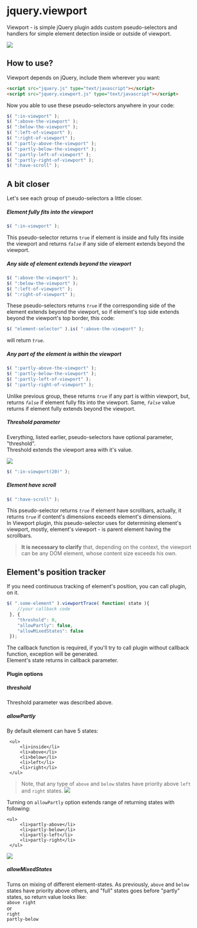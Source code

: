 # jquery.viewport

Viewport - is simple jQuery plugin adds custom pseudo-selectors and handlers for simple element detection inside or outside of viewport.

<img src="http://habrastorage.org/files/021/625/7eb/0216257ebf684f2f8d7ada92cda6c3c3.jpg"/>

## How to use?
Viewport depends on jQuery, include them wherever you want:

```html
<script src="jquery.js" type="text/javascript"></script>
<script src="jquery.viewport.js" type="text/javascript"></script>
```

Now you able to use these pseudo-selectors anywhere in your code:

```javascript
$( ":in-viewport" );
$( ":above-the-viewport" );
$( ":below-the-viewport" );
$( ":left-of-viewport" );
$( ":right-of-viewport" );
$( ":partly-above-the-viewport" );
$( ":partly-below-the-viewport" );
$( ":partly-left-of-viewport" );
$( ":partly-right-of-viewport" );
$( ":have-scroll" );
```

## A bit closer

Let's see each group of pseudo-selectors a little closer.

##### Element fully fits into the viewport

```javascript
$( ":in-viewport" );
```

This pseudo-selector returns <code><is>true</i></code> if element is inside and fully fits inside the viewport and returns <code><i>false</i></code> if any side of element extends beyond the viewport.

##### Any side of element extends beyond the viewport

```javascript
$( ":above-the-viewport" );
$( ":below-the-viewport" );
$( ":left-of-viewport" );
$( ":right-of-viewport" );
```

These pseudo-selectors returns <code><i>true</i></code> if the corresponding side of the element extends beyond the viewport, so if element's top side extends beyond the viewport's top border, this code:
```javascript
$( "element-selector" ).is( ":above-the-viewport" );
```
will return <code><i>true</i></code>.

##### Any part of the element is within the viewport

```javascript
$( ":partly-above-the-viewport" );
$( ":partly-below-the-viewport" );
$( ":partly-left-of-viewport" );
$( ":partly-right-of-viewport" );
```

Unlike previous group, these returns <code><i>true</i></code> if any part is within viewport, but, returns <code><i>false</i></code> if element fully fits into the viewport. Same, <code><i>false</i></code> value returns if element fully extends beyond the viewport.

##### Threshold parameter

Everything, listed earlier, pseudo-selectors have optional parameter, "threshold".<br>
Threshold extends the viewport area with it's value.

<img src="http://habrastorage.org/files/6d3/76b/c65/6d376bc6567f4496a0a79e84c99e7c68.jpg"/>

```javascript
$( ":in-viewport(20)" );
```

##### Element have scroll

```javascript
$( ":have-scroll" );
```

This pseudo-selector returns <code><i>true</i></code> if element have scrollbars, actually, it returns <code><i>true</i></code> if content's dimensions exceeds element's dimensions.<br>
In Viewport plugin, this pseudo-selector uses for determining element's viewport, mostly, element's viewport - is parent element having the scrollbars.
<blockquote><b>It is necessary to clarify</b> that, depending on the context, the viewport can be any DOM element, whose content size exceeds his own.</blockquote>

## Element's position tracker

If you need continuous tracking of element's position, you can call plugin, on it.

```javascript
$( ".some-element" ).viewportTrace( function( state ){
    //your callback code
 }, {
    "threshold": 0,
    "allowPartly": false,
    "allowMixedStates": false
 });
```

The callback function is required, if you'll try to call plugin without callback function, exception will be generated.<br>
Element's state returns in callback parameter.

#### Plugin options

##### threshold

Threshold parameter was described above.

##### allowPartly

By default element can have 5 states:

     <ul>
         <li>inside</li>
         <li>above</li>
         <li>below</li>
         <li>left</li>
         <li>right</li>
     </ul>
     
<blockquote>Note, that any type of <code>above</code> and <code>below</code> states have priority above <code>left</code> and <code>right</code> states.
<img src="http://habrastorage.org/files/3ea/308/683/3ea3086831d34d778f0618a026d626d7.jpg"/></blockquote>
Turning on <code>allowPartly</code> option extends range of returning states with following:

    <ul>
         <li>partly-above</li>
         <li>partly-below</li>
         <li>partly-left</li>
         <li>partly-right</li>
     </ul>

<img src="http://habrastorage.org/files/d12/398/779/d1239877992d45c98e98e9a30f7bee0b.jpg"/>

##### allowMixedStates

Turns on mixing of different element-states.
As previously, <code>above</code> and <code>below</code> states have priority above others, and "full" states goes before "partly" states, so return value looks like:<br>
<code>above right</code><br>
or<br>
<code>right partly-below</code>
